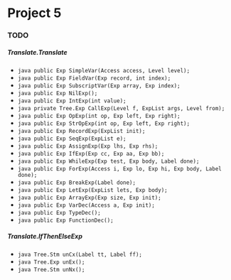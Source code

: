 # Project 5

### TODO ###

##### Translate.Translate #####
- ```java public Exp SimpleVar(Access access, Level level); ```
- ```java public Exp FieldVar(Exp record, int index); ```
- ```java public Exp SubscriptVar(Exp array, Exp index); ```
- ```java public Exp NilExp(); ```
- ```java public Exp IntExp(int value); ```
- ```java private Tree.Exp CallExp(Level f, ExpList args, Level from); ```
- ```java public Exp OpExp(int op, Exp left, Exp right); ```
- ```java public Exp StrOpExp(int op, Exp left, Exp right); ```
- ```java public Exp RecordExp(ExpList init); ```
- ```java public Exp SeqExp(ExpList e); ```
- ```java public Exp AssignExp(Exp lhs, Exp rhs); ```
- ```java public Exp IfExp(Exp cc, Exp aa, Exp bb); ```
- ```java public Exp WhileExp(Exp test, Exp body, Label done); ```
- ```java public Exp ForExp(Access i, Exp lo, Exp hi, Exp body, Label done); ```
- ```java public Exp BreakExp(Label done); ```
- ```java public Exp LetExp(ExpList lets, Exp body); ```
- ```java public Exp ArrayExp(Exp size, Exp init); ```
- ```java public Exp VarDec(Access a, Exp init); ```
- ```java public Exp TypeDec(); ```
- ```java public Exp FunctionDec(); ```

##### Translate.IfThenElseExp #####

- ```java Tree.Stm unCx(Label tt, Label ff); ```
- ```java Tree.Exp unEx(); ```
- ```java Tree.Stm unNx(); ```
